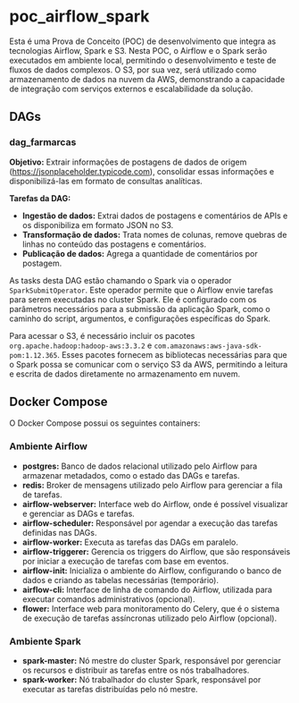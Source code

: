 # poc_airflow_spark
Esta é uma Prova de Conceito (POC) de desenvolvimento que integra as tecnologias Airflow, Spark e S3. Nesta POC, o Airflow e o Spark serão executados em ambiente local, permitindo o desenvolvimento e teste de fluxos de dados complexos. O S3, por sua vez, será utilizado como armazenamento de dados na nuvem da AWS, demonstrando a capacidade de integração com serviços externos e escalabilidade da solução.

## DAGs

### dag_farmarcas
**Objetivo:** Extrair informações de postagens de dados de origem (https://jsonplaceholder.typicode.com), consolidar essas informações e disponibilizá-las em formato de consultas analíticas.

**Tarefas da DAG:**
- **Ingestão de dados:** Extrai dados de postagens e comentários de APIs e os disponibiliza em formato JSON no S3.
- **Transformação de dados:** Trata nomes de colunas, remove quebras de linhas no conteúdo das postagens e comentários.
- **Publicação de dados:** Agrega a quantidade de comentários por postagem.

As tasks desta DAG estão chamando o Spark via o operador `SparkSubmitOperator`. Este operador permite que o Airflow envie tarefas para serem executadas no cluster Spark. Ele é configurado com os parâmetros necessários para a submissão da aplicação Spark, como o caminho do script, argumentos, e configurações específicas do Spark.

Para acessar o S3, é necessário incluir os pacotes `org.apache.hadoop:hadoop-aws:3.3.2` e `com.amazonaws:aws-java-sdk-pom:1.12.365`. Esses pacotes fornecem as bibliotecas necessárias para que o Spark possa se comunicar com o serviço S3 da AWS, permitindo a leitura e escrita de dados diretamente no armazenamento em nuvem.

## Docker Compose

O Docker Compose possui os seguintes containers:

### Ambiente Airflow
- **postgres:** Banco de dados relacional utilizado pelo Airflow para armazenar metadados, como o estado das DAGs e tarefas.
- **redis:** Broker de mensagens utilizado pelo Airflow para gerenciar a fila de tarefas.
- **airflow-webserver:** Interface web do Airflow, onde é possível visualizar e gerenciar as DAGs e tarefas.
- **airflow-scheduler:** Responsável por agendar a execução das tarefas definidas nas DAGs.
- **airflow-worker:** Executa as tarefas das DAGs em paralelo.
- **airflow-triggerer:** Gerencia os triggers do Airflow, que são responsáveis por iniciar a execução de tarefas com base em eventos.
- **airflow-init:** Inicializa o ambiente do Airflow, configurando o banco de dados e criando as tabelas necessárias (temporário).
- **airflow-cli:** Interface de linha de comando do Airflow, utilizada para executar comandos administrativos (opcional).
- **flower:** Interface web para monitoramento do Celery, que é o sistema de execução de tarefas assíncronas utilizado pelo Airflow (opcional).

### Ambiente Spark
- **spark-master:** Nó mestre do cluster Spark, responsável por gerenciar os recursos e distribuir as tarefas entre os nós trabalhadores.
- **spark-worker:** Nó trabalhador do cluster Spark, responsável por executar as tarefas distribuídas pelo nó mestre.
